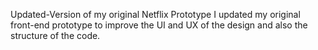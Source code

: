 Updated-Version of my original Netflix Prototype
I updated my original front-end prototype to improve the  UI and UX of the design and also the structure of the code.
